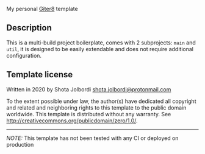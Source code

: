 My personal [Giter8][g8] template


## Description

This is a multi-build project boilerplate, comes with 2 subprojects: `main` and `util`, it is designed to be easily extendable and does not require additional configuration.


## Template license

Written in 2020 by Shota Jolbordi <shota.jolbordi@protonmail.com>

To the extent possible under law, the author(s) have dedicated all copyright and related
and neighboring rights to this template to the public domain worldwide.
This template is distributed without any warranty. See <http://creativecommons.org/publicdomain/zero/1.0/>.

[g8]: http://www.foundweekends.org/giter8/

___

<i>NOTE: </i>This template has not been tested with any CI or deployed on production